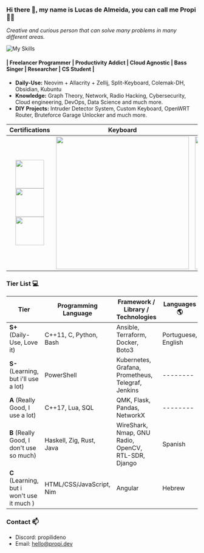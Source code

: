 ### Hi there 👋, my name is **Lucas de Almeida**, you can call me **Propi** :scientist:
*Creative and curious person that can solve many problems in many different areas.*

![My Skills](https://skillicons.dev/icons?i=ansible,docker,kubernetes,grafana,prometheus,flask,django,cloudflare,aws,ansible,c,cpp,py,bash,powershell,nginx,zig,rust,lua,vim,neovim,haskell,linux,raspberrypi,arduino,git,github,latex,md,regex)

#### | Freelancer Programmer | Productivity Addict | Cloud Agnostic | Bass Singer | Researcher | CS Student |

- **Daily-Use:** Neovim + Allacrity + Zellij, Split-Keyboard, Colemak-DH, Obsidian, Kubuntu
- **Knowledge:** Graph Theory, Network, Radio Hacking, Cybersecurity, Cloud engineering, DevOps, Data Science and much more.
- **DIY Projects:** Intruder Detector System, Custom Keyboard, OpenWRT Router, Bruteforce Garage Unlocker and much more.

| Certifications | Keyboard | Contributions |
| :------: | :------: | :-----: | 
| <img src="https://www.datocms-assets.com/2885/1645553469-hcta0-badge.png" width="75"> <br> <a href="https://www.credly.com/badges/230a0796-45f4-44d5-9af3-e572a670d5a3"> <img src="https://images.credly.com/size/100x100/images/00634f82-b07f-4bbd-a6bb-53de397fc3a6/image.png" width="75"> <a href="https://www.credly.com/badges/e290b2cf-8679-482a-ae11-c631282ac31b"> <img src="https://images.credly.com/size/100x100/images/0e284c3f-5164-4b21-8660-0d84737941bc/image.png" width="75"> | <a href="http://propi.dev"> <img src="https://user-images.githubusercontent.com/105776775/236694629-26b8b07f-0181-4f6c-94b6-84d746762348.gif" width="350"> | <a href="http://propi.dev"> <img src="https://streak-stats.demolab.com?user=propilideno&theme=merko&mode=weekly&card_width=350" width="350">

### Tier List :computer:
| Tier | Programming Language | Framework / Library / Technologies | Languages 🌎 |
| ---- | -------------------- | --------- | ------ |
| **S+** (Daily-Use, Love it) | C++11, C, Python, Bash | Ansible, Terraform, Docker, Boto3 |  Portuguese, English |
| **S-** (Learning, but i'll use a lot) | PowerShell | Kubernetes, Grafana, Prometheus, Telegraf, Jenkins | -------- |
| **A** (Really Good, I use a lot) | C++17, Lua, SQL | QMK, Flask, Pandas, NetworkX | -------- |
| **B** (Really Good, I don't use so much) | Haskell, Zig, Rust, Java | WireShark, Nmap, GNU Radio, OpenCV, RTL-SDR, Django | Spanish |
| **C** (Learning, but i won't use it much ) | HTML/CSS/JavaScript, Nim | Angular | Hebrew |

### Contact 📫
- Discord: propilideno
- Email: hello@propi.dev
